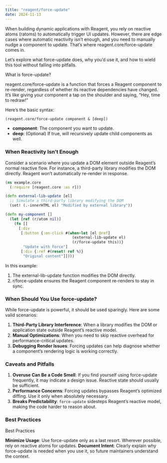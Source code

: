 ```yaml
---
title: "reagent/force-update"
date: 2024-11-13
---
```


When building dynamic applications with Reagent, you rely on reactive atoms (ratoms) to automatically trigger UI updates. 
However, there are edge cases where automatic reactivity isn’t enough, and you need to manually nudge a component to 
update. That’s where reagent.core/force-update comes in.

Let’s explore what force-update does, why you’d use it, and how to wield this tool without falling into pitfalls.

What is force-update?

reagent.core/force-update is a function that forces a Reagent component to re-render, regardless of whether its reactive 
dependencies have changed. It’s like giving your component a tap on the shoulder and saying, “Hey, time to redraw!”

Here’s the basic syntax:

```clojure
(reagent.core/force-update component & [deep])
```

- **component**: The component you want to update.
- **deep**: (Optional) If true, will recursively update child components as well.

### When Reactivity Isn’t Enough

Consider a scenario where you update a DOM element outside Reagent’s normal reactive flow. For instance, a third-party 
library modifies the DOM directly. Reagent won’t automatically re-render in response.

```clojure
(ns example.core
  (:require [reagent.core :as r]))

(defn external-lib-update [el]
  ;; Simulate a third-party library modifying the DOM
  (set! (.-innerHTML el) "Modified by external library"))

(defn my-component []
  (let [ref (r/atom nil)]
    (fn []
      [:div
       [:button {:on-click #(when-let [el @ref]
                              (external-lib-update el)
                              (r/force-update this))}
        "Update with Force"]
       [:div {:ref #(reset! ref %)}
        "Original content"]])))
```

In this example:
1.	The external-lib-update function modifies the DOM directly.
2.	r/force-update ensures the Reagent component re-renders to stay in sync.

### When Should You Use force-update?

While force-update is powerful, it should be used sparingly. Here are some valid scenarios:

1.	**Third-Party Library Interference**: When a library modifies the DOM or application state outside Reagent’s 
reactive model.
2.	**Manual Optimizations**: When you need to skip reactive overhead for performance-critical updates.
3.	**Debugging Render Issues**: Forcing updates can help diagnose whether a component’s rendering logic is working 
correctly.

### Caveats and Pitfalls

1.	**Overuse Can Be a Code Smell**: If you find yourself using force-update frequently, it may indicate a design issue. 
Reactive state should usually be sufficient.
2.	**Performance Concerns**: Forcing updates bypasses Reagent’s optimized diffing. Use it only when absolutely necessary.
3.	**Breaks Predictability**: `force-update` sidesteps Reagent’s reactive model, making the code harder to reason about.

### Best Practices

Best Practices

**Minimize Usage**: Use force-update only as a last resort. Wherever possible, rely on reactive atoms for updates.
**Document Intent**: Clearly explain why force-update is needed when you use it, so future maintainers understand the context.